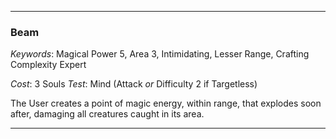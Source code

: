 ___

### Beam

*Keywords*: Magical Power 5, Area 3, Intimidating, Lesser Range, Crafting Complexity Expert

*Cost*: 3 Souls
*Test*: Mind (Attack *or* Difficulty 2 if Targetless)

The User creates a point of magic energy, within range, that explodes soon after, damaging all creatures caught in its area.

___